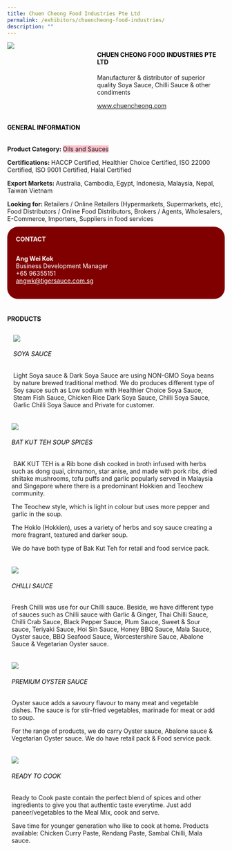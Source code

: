 ```yaml
---
title: Chuen Cheong Food Industries Pte Ltd
permalink: /exhibitors/chuencheong-food-industries/
description: ""
---
```

<head>
	<div class="flex-paragraph">
		<!--hi there! this is a comment and will provide you with instructional guides-->
		<!--insert booth number here!-->
		<p style="text-transform: uppercase"></p></div>
			<div class="flex-container" style="display: flex; flex-wrap: wrap;">
				<!--insert DOWNLOAD link of company logo between the " marks!-->
			<div class="card sgds" style="flex: 1 1 40%; display: block;"><img src="https://drive.google.com/uc?id=1br24EEkjesMk6INrQZ65TO0qSOmsXmFD&export=download"></div>
	<div class="card-sgds" style="flex: 1 1 58%; display: block; margin-left: 3px">
		<h4 style="text-transform: uppercase; color: black;"><!--insert the exhibitor's name between the <b> tags here--><b>chuen cheong food industries pte ltd</b></h4><!--insert the exhibitor's description between the <p> tags here-->
		<p>Manufacturer & distributor of superior quality Soya Sauce, Chilli Sauce & other condiments</p>
		<!--insert the exhibitor's website link, making sure there is "https:// www." present please. make sure the entire https link goes in between the " marks-->
		<p><a href="https://www.chuencheong.com" target="_blank"><!--insert the www website link here (no need for https)-->www.chuencheong.com</a></p>
	</div>
</div>
</head>

<body>
	<h4 style="text-transform: uppercase; color: black;"><b>General Information</b></h4>
		<div class="flex-container" style="display: flex; flex-wrap: wrap;">
			<div class="card sgds" style="flex: 1 1 65%; display: block; align-self: stretch">
			<div class="flex-paragraph">
			<p><b>Product Category: </b><span style=" background-color: pink; border-radius: 10 px;"><!--insert the exhibitor's pdt cat between the <p> tags here-->Oils and Sauces</span></p> 
				<p><b>Certifications: </b><!--insert all the exhibitor's certifications between the </b> and </p> here--> HACCP Certified, Healthier Choice Certified, ISO 22000 Certified, ISO 9001 Certified, Halal Certified</p>
			<p><b>Export Markets: </b><!--insert all the exhibitor's export markets between the </b> and </p> here-->Australia, Cambodia, Egypt, Indonesia, Malaysia, Nepal, Taiwan Vietnam</p>
			<p style="margin-bottom: 10px;"><b>Looking for: </b><!--insert all the exhibitor's potential business partners between the </b> and </p> here-->Retailers / Online Retailers (Hypermarkets, Supermarkets, etc), Food Distributors / Online Food Distributors, Brokers / Agents, Wholesalers, E-Commerce, Importers, Suppliers in food services</p>
			</div>
		</div>
		<div class="card sgds" style="flex: 1 1 35%; padding: 10px; display: block; background-color: maroon; border-radius: 25px; align-self: center;">
		<h4 style="color: white; margin-top: 10px; margin-left: 10px;">CONTACT</h4>
		<div class="flex-paragraph">
			<!--replace with exhibitor's: -->
			<p style="padding: 10px; color: white;"><b><!-- POC name-->Ang Wei Kok</b><br><!-- designation-->Business Development Manager<br><!--contact number-->+65 96355151<br><!-- for linking purposes, insert their email after "mailto:"...--><a href="mailto:angwk@tigersauce.com.sg" style="color: white;"><!--...and also include the display email before </a> here-->angwk@tigersauce.com.sg</a></p>
		</div>
			</div>
		</div>
	<br>
		<h4 style="text-transform: uppercase; color: black;"><b>products</b></h4>
<div style="display: flex; flex-wrap: wrap;">
  <div class="card sgds" style="flex: 1 1 47%; margin: 10px; display: block;"><!--insert the exhibitor's DOWNLOAD image for product between the " marks here-->
	<div class="flex-image" style="display: block;"><img src="https://drive.google.com/uc?id=1EPCPL_t2gJ4SYLapM0GXf4Ts3j4_yX0w&export=download"></div>
	<div class="flex-paragraph">
		<h6 style="text-transform: uppercase; color: black;"><!--insert product name before </h6> and product description after <p>-->Soya Sauce</h6>
		<p>Light Soya sauce & Dark Soya Sauce are using NON-GMO Soya beans by nature brewed traditional method. We do produces different type of Soy sauce such as Low sodium with Healthier Choice Soya Sauce, Steam Fish Sauce, Chicken Rice Dark Soya Sauce, Chilli Soya Sauce, Garlic Chilli Soya Sauce and Private for customer.



</p></div>
	</div>
		<div class="card sgds" style="flex: 1 1 47%; margin: 10px; display: block;">
		<div class="flex-image" style="display: block;"><img src="https://drive.google.com/uc?id=1E9hQfgaXnEzxRrQ5QhdRtOU3T27xXebP&export=download"></div>
	<div class="flex-paragraph">
		<h6 style="text-transform: uppercase; color: black;">  
Bat Kut Teh Soup Spices</h6>
		<p> BAK KUT TEH is a Rib bone dish cooked in broth infused with herbs such as dong quai, cinnamon, star anise, and made with pork ribs, dried shiitake mushrooms, tofu puffs and garlic popularly served in Malaysia and Singapore where there is a predominant Hokkien and Teochew community.

The Teochew style, which is light in colour but uses more pepper and garlic in the soup.

The Hoklo (Hokkien), uses a variety of herbs and soy sauce creating a more fragrant, textured and darker soup.

We do have both type of Bak Kut Teh for retail and food service pack.


</p></div>
	</div>
		<div class="card sgds" style="flex: 1 1 47%; margin: 10px; display: block;">
		<div class="flex-image" style="display: block;"><img src="https://drive.google.com/uc?id=1V68aKm9YWDuYE7tx7KpizBFuqm8BFiTs&export=download"></div>
	<div class="flex-paragraph">
		<h6 style="text-transform: uppercase; color: black;">Chilli Sauce</h6>
		<p>Fresh Chilli was use for our Chilli sauce. Beside, we have different type of sauces such as Chilli sauce with Garlic & Ginger, Thai Chilli Sauce, Chilli Crab Sauce, Black Pepper Sauce, Plum Sauce, Sweet & Sour sauce, Teriyaki Sauce, Hoi Sin Sauce, Honey BBQ Sauce, Mala Sauce, Oyster sauce, BBQ Seafood Sauce, Worcestershire Sauce, Abalone Sauce & Vegetarian Oyster sauce.

  

</p></div>
		</div>
		<div class="card sgds" style="flex: 1 1 47%; margin: 10px; display: block;">
		<div class="flex-image" style="display: block;"><img src="https://drive.google.com/uc?id=1K1laSq9Cx5eJoctyPUwZFn2T0Em1PLn-&export=download"></div>
	<div class="flex-paragraph">
		<h6 style="text-transform: uppercase; color: black;">Premium Oyster Sauce</h6>
		<p>Oyster sauce adds a savoury flavour to many meat and vegetable dishes. The sauce is for stir-fried vegetables, marinade for meat or add to soup.

For the range of products, we do carry Oyster sauce, Abalone sauce & Vegetarian Oyster sauce. We do have retail pack & Food service pack. </p></div>
	</div>
		<div class="card sgds" style="flex: 1 1 47%; margin: 10px; display: block;">
		<div class="flex-image" style="display: block;"><img src="https://drive.google.com/uc?id=1zZCFtZOHuRM25a4-jCo24D6LavocZu0I&export=download"></div>
	<div class="flex-paragraph">
		<h6 style="text-transform: uppercase; color: black;">Ready to Cook</h6>
Ready to Cook paste contain the perfect blend of spices and other ingredients to give you that authentic taste everytime. Just add paneer/vegetables to the Meal Mix, cook and serve.

Save time for younger generation who like to cook at home. Products available: Chicken Curry Paste, Rendang Paste, Sambal Chilli, Mala sauce.</p></div>
	</div>
	<!--don't delete these 2 tags. double check how the layout looks on the right too and lemme know if there are any problems! thank u so much for ur hardwork!-->
	</div>
</body>